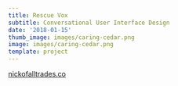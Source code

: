 ```yaml
---
title: Rescue Vox
subtitle: Conversational User Interface Design
date: '2018-01-15'
thumb_image: images/caring-cedar.png
image: images/caring-cedar.png
template: project
---
```

[nickofalltrades.co](https://nickofalltrades.co/)